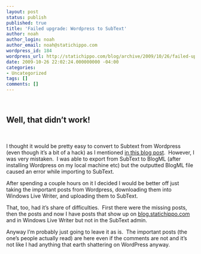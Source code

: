 ```yaml
---
layout: post
status: publish
published: true
title: 'Failed upgrade: Wordpress to SubText'
author: noah
author_login: noah
author_email: noah@statichippo.com
wordpress_id: 184
wordpress_url: http://statichippo.com/blog/archive/2009/10/26/failed-upgrade-wordpress-to-subtext.aspx
date: 2009-10-26 22:02:24.000000000 -04:00
categories:
- Uncategorized
tags: []
comments: []
---
```


 
  ## Well, that didn&rsquo;t work!
  
 
  
I thought it would be pretty easy to convert to Subtext from Wordpress (even though it’s a bit of a hack) as I mentioned [in this blog post](http://blog.statichippo.com/archive/2009/10/24/new-blog.aspx).  However, I was very mistaken.  I was able to export from SubText to BlogML (after installing Wordpress on my local machine etc) but the outputted BlogML file caused an error while importing to SubText.
  
After spending a couple hours on it I decided I would be better off just taking the important posts from Wordpress, downloading them into Windows Live Writer, and uploading them to SubText.
  
That, too, had it’s share of difficulties.  First there were the missing posts, then the posts and now I have posts that show up on [blog.statichippo.com](http://blog.statichippo.com) and in Windows Live Writer but not in the SubText admin.
  
Anyway I’m probably just going to leave it as is.  The important posts (the one’s people actually read) are here even if the comments are not and it’s not like I had anything that earth shattering on WordPress anyway.
